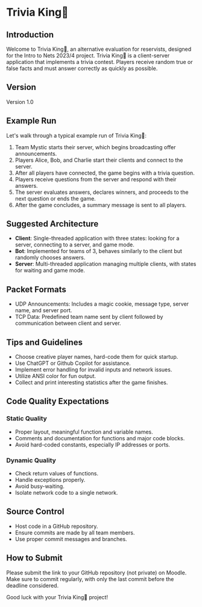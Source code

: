 # Trivia King👑

## Introduction

Welcome to Trivia King👑, an alternative evaluation for reservists, designed for the Intro to Nets 2023/4 project. Trivia King👑 is a client-server application that implements a trivia contest. Players receive random true or false facts and must answer correctly as quickly as possible.

## Version

Version 1.0

## Example Run

Let's walk through a typical example run of Trivia King👑:

1. Team Mystic starts their server, which begins broadcasting offer announcements.
2. Players Alice, Bob, and Charlie start their clients and connect to the server.
3. After all players have connected, the game begins with a trivia question.
4. Players receive questions from the server and respond with their answers.
5. The server evaluates answers, declares winners, and proceeds to the next question or ends the game.
6. After the game concludes, a summary message is sent to all players.

## Suggested Architecture

- **Client**: Single-threaded application with three states: looking for a server, connecting to a server, and game mode.
- **Bot**: Implemented for teams of 3, behaves similarly to the client but randomly chooses answers.
- **Server**: Multi-threaded application managing multiple clients, with states for waiting and game mode.

## Packet Formats

- UDP Announcements: Includes a magic cookie, message type, server name, and server port.
- TCP Data: Predefined team name sent by client followed by communication between client and server.

## Tips and Guidelines

- Choose creative player names, hard-code them for quick startup.
- Use ChatGPT or Github Copilot for assistance.
- Implement error handling for invalid inputs and network issues.
- Utilize ANSI color for fun output.
- Collect and print interesting statistics after the game finishes.

## Code Quality Expectations

### Static Quality
- Proper layout, meaningful function and variable names.
- Comments and documentation for functions and major code blocks.
- Avoid hard-coded constants, especially IP addresses or ports.

### Dynamic Quality
- Check return values of functions.
- Handle exceptions properly.
- Avoid busy-waiting.
- Isolate network code to a single network.

## Source Control

- Host code in a GitHub repository.
- Ensure commits are made by all team members.
- Use proper commit messages and branches.

## How to Submit

Please submit the link to your GitHub repository (not private) on Moodle. Make sure to commit regularly, with only the last commit before the deadline considered.

Good luck with your Trivia King👑 project!
